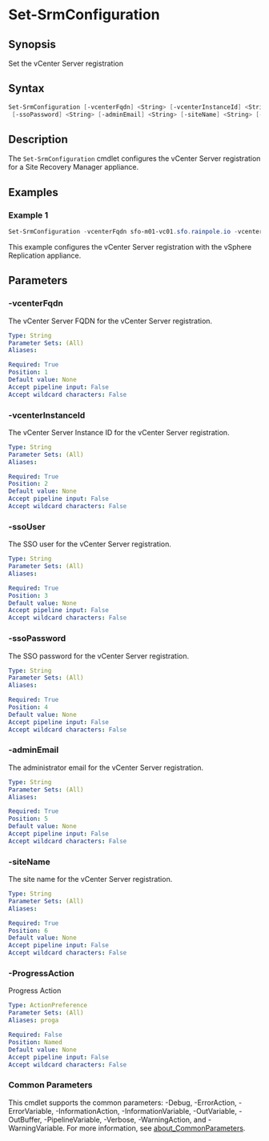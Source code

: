 # Set-SrmConfiguration

## Synopsis

Set the vCenter Server registration

## Syntax

```powershell
Set-SrmConfiguration [-vcenterFqdn] <String> [-vcenterInstanceId] <String> [-ssoUser] <String>
 [-ssoPassword] <String> [-adminEmail] <String> [-siteName] <String> [-ProgressAction <ActionPreference>] [<CommonParameters>]
```

## Description

The `Set-SrmConfiguration` cmdlet configures the vCenter Server registration for a Site Recovery Manager appliance.

## Examples

### Example 1

```powershell
Set-SrmConfiguration -vcenterFqdn sfo-m01-vc01.sfo.rainpole.io -vcenterInstanceId 6d6399d4-65ce-4e68-8009-ed8a4735b4a2 -ssoUser administrator@vsphere.local -ssoPassword VMw@re1! -adminEmail srm-administrator@rainpole.io -siteName SFO-M01
```

This example configures the vCenter Server registration with the vSphere Replication appliance.

## Parameters

### -vcenterFqdn

The vCenter Server FQDN for the vCenter Server registration.

```yaml
Type: String
Parameter Sets: (All)
Aliases:

Required: True
Position: 1
Default value: None
Accept pipeline input: False
Accept wildcard characters: False
```

### -vcenterInstanceId

The vCenter Server Instance ID for the vCenter Server registration.

```yaml
Type: String
Parameter Sets: (All)
Aliases:

Required: True
Position: 2
Default value: None
Accept pipeline input: False
Accept wildcard characters: False
```

### -ssoUser

The SSO user for the vCenter Server registration.

```yaml
Type: String
Parameter Sets: (All)
Aliases:

Required: True
Position: 3
Default value: None
Accept pipeline input: False
Accept wildcard characters: False
```

### -ssoPassword

The SSO password for the vCenter Server registration.

```yaml
Type: String
Parameter Sets: (All)
Aliases:

Required: True
Position: 4
Default value: None
Accept pipeline input: False
Accept wildcard characters: False
```

### -adminEmail

The administrator email for the vCenter Server registration.

```yaml
Type: String
Parameter Sets: (All)
Aliases:

Required: True
Position: 5
Default value: None
Accept pipeline input: False
Accept wildcard characters: False
```

### -siteName

The site name for the vCenter Server registration.

```yaml
Type: String
Parameter Sets: (All)
Aliases:

Required: True
Position: 6
Default value: None
Accept pipeline input: False
Accept wildcard characters: False
```

### -ProgressAction

Progress Action

```yaml
Type: ActionPreference
Parameter Sets: (All)
Aliases: proga

Required: False
Position: Named
Default value: None
Accept pipeline input: False
Accept wildcard characters: False
```

### Common Parameters

This cmdlet supports the common parameters: -Debug, -ErrorAction, -ErrorVariable, -InformationAction, -InformationVariable, -OutVariable, -OutBuffer, -PipelineVariable, -Verbose, -WarningAction, and -WarningVariable. For more information, see [about_CommonParameters](http://go.microsoft.com/fwlink/?LinkID=113216).
